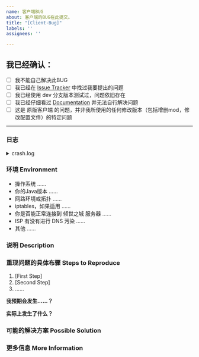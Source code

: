 ```yaml
---
name: 客户端BUG
about: 客户端的BUG在此提交。
title: "[Client-Bug]"
labels: ''
assignees: ''

---
```


<!-- 感谢你向 倾世之城 提交 issue！ -->
<!-- 在 [ ] 内添加x使 [ ] 变成 [x] 来勾选复选框 您可以使用上方的Preview来预览显示效果-->
## 我已经确认： <!--在提交之前，请确认：-->
- [ ] 我不能自己解决此BUG <!--如果你可以自己 debug 并解决的话，提交 PR 吧！-->
- [ ] 我已经在 [Issue Tracker](……/) 中找过我要提出的问题
- [ ] 我已经使用 dev 分支版本测试过，问题依旧存在
- [ ] 我已经仔细看过 [Documentation](https://github.com/0xc0000142/QSZC/wiki) 并无法自行解决问题
- [ ] 这是 原版客户端 的问题，并非我所使用的任何修改版本（包括增删mod，修改配置文件）的特定问题

<!-- 请注意，如果你并没有遵照这个 issue template 填写内容，我们将直接关闭这个 issue。-->



------------------------------------------------------------------

<!-- 
请附上任何可以帮助我们解决这个问题的信息，如果我们收到的信息不足，我们将对这个 issue 加上 *Needs more information* 标记并在收到更多资讯之前关闭 issue。
Make sure to add **all the information needed to understand the bug** so that someone can help. If the info is missing we'll add the 'Needs more information' label and close the issue until there is enough information.
-->

### 日志
<!--
在下方附上 倾世之城-客户端 崩溃或报错后日志文件的内容
   
-->
<details>
  <summary>crash.log</summary>

```yaml
在此处附上你的日志
```

</details>


### 环境 Environment

* 操作系统 <!-- 如果您不知道如何获取系统版本，请百度搜索 -->
……
* 你的Java版本 <!-- Command: java.exe -version 2 -->
……
* 网路环境或拓扑 <!-- ipconfig /all -->
……
* iptables，如果适用 
……
* 你是否能正常连接到 倾世之城 服务器 <!-- yes or no -->
……
* ISP 有没有进行 DNS 污染 
……
* 其他 
……

### 说明 Description

<!--
请详细、清晰地表达你要提出的论述，例如这个问题如何影响到你？你想实现什么功能？
-->

### 重现问题的具体布骤 Steps to Reproduce

1. [First Step]
2. [Second Step]
3. ……

**我预期会发生……？**
<!-- **Expected behavior:** [What you expected to happen] -->

**实际上发生了什么？**
<!-- **Actual behavior:** [What actually happened] -->

### 可能的解决方案 Possible Solution
<!-- 此项非必须，但是如果你有想法的话欢迎提出。 -->
<!-- Not obligatory, but suggest a fix/reason for the bug, -->
<!-- or ideas how to implement the addition or change -->

### 更多信息 More Information
